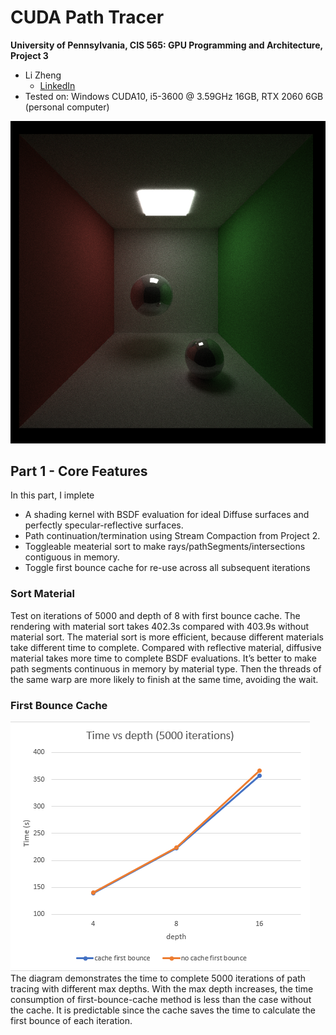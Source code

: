 CUDA Path Tracer
================

**University of Pennsylvania, CIS 565: GPU Programming and Architecture, Project 3**

* Li Zheng
  * [LinkedIn](https://www.linkedin.com/in/li-zheng-1955ba169)
* Tested on: Windows CUDA10, i5-3600 @ 3.59GHz 16GB, RTX 2060 6GB (personal computer)

![render_cornell](img/part1.PNG)  

## Part 1 - Core Features
In this part, I implete
- A shading kernel with BSDF evaluation for ideal Diffuse surfaces and perfectly specular-reflective surfaces.
- Path continuation/termination using Stream Compaction from Project 2.
- Toggleable meaterial sort to make rays/pathSegments/intersections contiguous in memory.
- Toggle first bounce cache for re-use across all subsequent iterations

### Sort Material
Test on iterations of 5000 and depth of 8 with first bounce cache. The rendering with material sort takes 402.3s compared with 403.9s without material sort. The material sort is more efficient, because different materials take different time to complete. Compared with reflective material, diffusive material takes more time to complete BSDF evaluations. It’s better to make path segments continuous in memory by material type. Then the threads of the same warp are more likely to finish at the same time, avoiding the wait.

### First Bounce Cache
![cache_first_bounce](img/cache_first_bounce.PNG)  
The diagram demonstrates the time to complete 5000 iterations of path tracing with different max depths. With the max depth increases, the time consumption of first-bounce-cache method is less than the case without the cache. It is predictable since the cache saves the time to calculate the first bounce of each iteration. 
